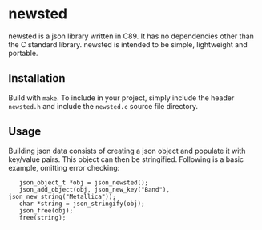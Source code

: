 
newsted
=======

newsted is a json library written in C89. It has no dependencies other than the C standard library. newsted is intended to be simple, lightweight and portable.


Installation
------------

Build with `make`. To include in your project, simply include the header `newsted.h` and include the `newsted.c` source file directory.


Usage
-----

Building json data consists of creating a json object and populate it with key/value pairs. This object can then be stringified. Following is a basic example, omitting error checking:

	   json_object_t *obj = json_newsted();
	   json_add_object(obj, json_new_key("Band"), json_new_string("Metallica"));
	   char *string = json_stringify(obj);
	   json_free(obj);
	   free(string);


